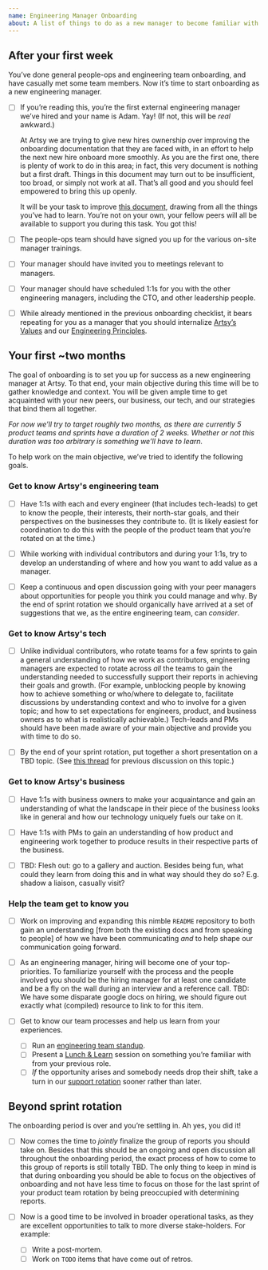 ```yaml
---
name: Engineering Manager Onboarding
about: A list of things to do as a new manager to become familiar with the nature of our engineering team and the context it exists in.
---
```


## After your first week

You’ve done general people-ops and engineering team onboarding, and have casually met some team members. Now it’s time to start onboarding as a new engineering manager.

- [ ] If you’re reading this, you’re the first external engineering manager we’ve hired and your name is Adam. Yay! (If not, this will be _real_ awkward.)

     At Artsy we are trying to give new hires ownership over improving the onboarding documentation that they are faced with, in an effort to help the next new hire onboard more smoothly. As you are the first one, there is plenty of work to do in this area; in fact, this very document is nothing but a first draft. Things in this document may turn out to be insufficient, too broad, or simply not work at all. That’s all good and you should feel empowered to bring this up openly.

     It will be your task to improve [this document](/.github/ISSUE_TEMPLATE/engineering-manager-onboarding.md), drawing from all the things you’ve had to learn. You’re not on your own, your fellow peers will all be available to support you during this task. You got this!

- [ ] The people-ops team should have signed you up for the various on-site manager trainings.

- [ ] Your manager should have invited you to meetings relevant to managers.

- [ ] Your manager should have scheduled 1:1s for you with the other engineering managers, including the CTO, and other leadership people.

- [ ] While already mentioned in the previous onboarding checklist, it bears repeating for you as a manager that you should internalize [Artsy’s Values](/culture/what-is-artsy.md#artsy-values) and our [Engineering Principles](/culture/engineering-principles.md).

## Your first ~two months

The goal of onboarding is to set you up for success as a new engineering manager at Artsy. To that end, your main objective during this time will be to gather knowledge and context. You will be given ample time to get acquainted with your new peers, our business, our tech, and our strategies that bind them all together.

_For now we’ll try to target roughly two months, as there are currently 5 product teams and sprints have a duration of 2 weeks. Whether or not this duration was too arbitrary is something we’ll have to learn._

To help work on the main objective, we’ve tried to identify the following goals.

### Get to know Artsy's engineering team

- [ ] Have 1:1s with each and every engineer (that includes tech-leads) to get to know the people, their interests, their north-star goals, and their perspectives on the businesses they contribute to. (It is likely easiest for coordination to do this with the people of the product team that you’re rotated on at the time.)

- [ ] While working with individual contributors and during your 1:1s, try to develop an understanding of where and how you want to add value as a manager.

- [ ] Keep a continuous and open discussion going with your peer managers about opportunities for people you think you could manage and why. By the end of sprint rotation we should organically have arrived at a set of suggestions that we, as the entire engineering team, can _consider_.

### Get to know Artsy's tech

- [ ] Unlike individual contributors, who rotate teams for a few sprints to gain a general understanding of how we work as contributors, engineering managers are expected to rotate across _all_ the teams to gain the understanding needed to successfully support their reports in achieving their goals and growth. (For example, unblocking people by knowing how to achieve something or who/where to delegate to, facilitate discussions by understanding context and who to involve for a given topic; and how to set expectations for engineers, product, and business owners as to what is realistically achievable.) Tech-leads and PMs should have been made aware of your main objective and provide you with time to do so.

- [ ] By the end of your sprint rotation, put together a short presentation on a TBD topic. (See [this thread](https://github.com/artsy/README/pull/95#discussion_r228900278) for previous discussion on this topic.)

### Get to know Artsy's business

- [ ] Have 1:1s with business owners to make your acquaintance and gain an understanding of what the landscape in their piece of the business looks like in general and how our technology uniquely fuels our take on it.

- [ ] Have 1:1s with PMs to gain an understanding of how product and engineering work together to produce results in their respective parts of the business.

- [ ] TBD: Flesh out: go to a gallery and auction. Besides being fun, what could they learn from doing this and in what way should they do so? E.g. shadow a liaison, casually visit?

### Help the team get to know you

- [ ] Work on improving and expanding this nimble `README` repository to both gain an understanding [from both the existing docs and from speaking to people] of how we have been communicating _and_ to help shape our communication going forward.

- [ ] As an engineering manager, hiring will become one of your top-priorities. To familiarize yourself with the process and the people involved you should be the hiring manager for at least one candidate and be a fly on the wall during an interview and a reference call. TBD: We have some disparate google docs on hiring, we should figure out exactly what (compiled) resource to link to for this item.

- [ ] Get to know our team processes and help us learn from your experiences.
    - [ ] Run an [engineering team standup](/events/open-standup.md).
    - [ ] Present a [Lunch & Learn](/events/lunch-and-learn.md) session on something you’re familiar with from your previous role.
    - [ ] _If_ the opportunity arises and somebody needs drop their shift, take a turn in our [support rotation](/playbooks/support.md) sooner rather than later.

## Beyond sprint rotation

The onboarding period is over and you’re settling in. Ah yes, you did it!

- [ ] Now comes the time to _jointly_ finalize the group of reports you should take on. Besides that this should be an ongoing and open discussion all throughout the onboarding period, the exact process of how to come to this group of reports is still totally TBD. The only thing to keep in mind is that during onboarding you should be able to focus on the objectives of onboarding and not have less time to focus on those for the last sprint of your product team rotation by being preoccupied with determining reports.

- [ ] Now is a good time to be involved in broader operational tasks, as they are excellent opportunities to talk to more diverse stake-holders. For example:
    - [ ] Write a post-mortem.
    - [ ] Work on `TODO` items that have come out of retros.
